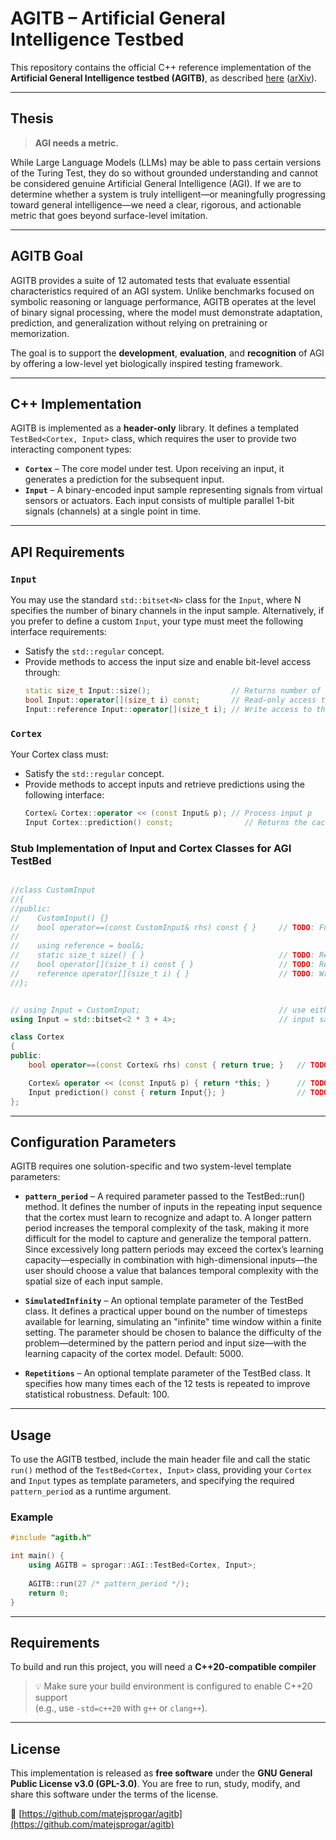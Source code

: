# AGITB – Artificial General Intelligence Testbed

This repository contains the official C++ reference implementation of the **Artificial General Intelligence testbed (AGITB)**, as described [here](doc/AGITB.pdf) ([arXiv](https://arxiv.org/abs/2504.04430)).

---

## Thesis

> **AGI needs a metric.**
<p>While Large Language Models (LLMs) may be able to pass certain versions of the Turing Test, they do so without grounded understanding and cannot be considered genuine Artificial General Intelligence (AGI). If we are to determine whether a system is truly intelligent—or meaningfully progressing toward general intelligence—we need a clear, rigorous, and actionable metric that goes beyond surface-level imitation.</p>

---

## AGITB Goal

AGITB provides a suite of 12 automated tests that evaluate essential characteristics required of an AGI system. Unlike benchmarks focused on symbolic reasoning or language performance, AGITB operates at the level of binary signal processing, where the model must demonstrate adaptation, prediction, and generalization without relying on pretraining or memorization.

The goal is to support the **development**, **evaluation**, and **recognition** of AGI by offering a low-level yet biologically inspired testing framework.

---

## C++ Implementation

AGITB is implemented as a **header-only** library. It defines a templated `TestBed<Cortex, Input>` class, which requires the user to provide two interacting component types:

- **`Cortex`** – The core model under test. Upon receiving an input, it generates a prediction for the subsequent input.
- **`Input`** – A binary-encoded input sample representing signals from virtual sensors or actuators. Each input consists of multiple parallel 1-bit signals (channels) at a single point in time.

---

## API Requirements

### `Input`
You may use the standard `std::bitset<N>` class for the `Input`, where N specifies the number of binary channels in the input sample. Alternatively, if you prefer to define a custom `Input`, your type must meet the following interface requirements:
- Satisfy the `std::regular` concept.
- Provide methods to access the input size and enable bit-level access through:
  ```cpp
  static size_t Input::size();                  // Returns number of input bits
  bool Input::operator[](size_t i) const;       // Read-only access to the i-th bit
  Input::reference Input::operator[](size_t i); // Write access to the i-th bit
  ```

### `Cortex`
Your Cortex class must:
- Satisfy the `std::regular` concept.
- Provide methods to accept inputs and retrieve predictions using the following interface:
  ```cpp
  Cortex& Cortex::operator << (const Input& p); // Process input p
  Input Cortex::prediction() const;                // Returns the cached prediction for the next input
  ```

### Stub Implementation of Input and Cortex Classes for AGI TestBed

```cpp

//class CustomInput
//{
//public:
//    CustomInput() {}
//    bool operator==(const CustomInput& rhs) const { }     // TODO: Full member-wise comparison
//
//    using reference = bool&;
//    static size_t size() { }                              // TODO: Returns number of input bits
//    bool operator[](size_t i) const { }                   // TODO: Read-only access to the i-th bit
//    reference operator[](size_t i) { }                    // TODO: Write access to the i-th bit    
//};


// using Input = CustomInput;                               // use either CustomInput or std::bitset<N>
using Input = std::bitset<2 * 3 + 4>;                       // input sample size in bits 

class Cortex
{
public:
    bool operator==(const Cortex& rhs) const { return true; }   // TODO: Full member-wise comparison

    Cortex& operator << (const Input& p) { return *this; }      // TODO: Process input p
    Input prediction() const { return Input{}; }                // TODO: Returns the cached prediction for the next input
};

```
---

## Configuration Parameters

AGITB requires one solution-specific and two system-level template parameters:

- **`pattern_period`** – A required parameter passed to the TestBed::run() method. It defines the number of inputs in the repeating input sequence that the cortex must learn to recognize and adapt to. A longer pattern period increases the temporal complexity of the task, making it more difficult for the model to capture and generalize the temporal pattern. Since excessively long pattern periods may exceed the cortex’s learning capacity—especially in combination with high-dimensional inputs—the user should choose a value that balances temporal complexity with the spatial size of each input sample.

- **`SimulatedInfinity`** – An optional template parameter of the TestBed class. It defines a practical upper bound on the number of timesteps available for learning, simulating an "infinite" time window within a finite setting. The parameter should be chosen to balance the difficulty of the problem—determined by the pattern period and input size—with the learning capacity of the cortex model. Default: 5000.

- **`Repetitions`** – An optional template parameter of the TestBed class. It specifies how many times each of the 12 tests is repeated to improve statistical robustness. Default: 100.

---

## Usage

To use the AGITB testbed, include the main header file and call the static `run()` method of the `TestBed<Cortex, Input>` class, providing your `Cortex` and `Input` types as template parameters, and specifying the required `pattern_period` as a runtime argument.

### Example

```cpp
#include "agitb.h"

int main() {
    using AGITB = sprogar::AGI::TestBed<Cortex, Input>;
    
    AGITB::run(27 /* pattern_period */);
    return 0;
}
```
---

## Requirements

To build and run this project, you will need a **C++20-compatible compiler** 

> 💡 Make sure your build environment is configured to enable C++20 support  
> (e.g., use `-std=c++20` with `g++` or `clang++`).

---

## License

This implementation is released as **free software** under the **GNU General Public License v3.0 (GPL-3.0)**. You are free to run, study, modify, and share this software under the terms of the license.

🔗 [https://github.com/matejsprogar/agitb](https://github.com/matejsprogar/agitb)
